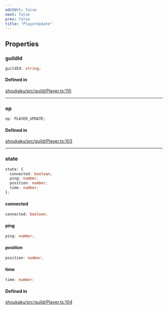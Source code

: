 ```yaml
---
editUrl: false
next: false
prev: false
title: "PlayerUpdate"
---
```


## Properties

<a id="guildid" name="guildid"></a>

### guildId

```ts
guildId: string;
```

#### Defined in

[shoukaku/src/guild/Player.ts:110](https://github.com/shipgirlproject/shoukaku/blob/30762f5af6c7b4176e69ee96fa39bc204a7cff21/src/guild/Player.ts#L110)

***

<a id="op" name="op"></a>

### op

```ts
op: PLAYER_UPDATE;
```

#### Defined in

[shoukaku/src/guild/Player.ts:103](https://github.com/shipgirlproject/shoukaku/blob/30762f5af6c7b4176e69ee96fa39bc204a7cff21/src/guild/Player.ts#L103)

***

<a id="state" name="state"></a>

### state

```ts
state: {
  connected: boolean;
  ping: number;
  position: number;
  time: number;
};
```

<a id="connected" name="connected"></a>

#### connected

```ts
connected: boolean;
```

<a id="ping" name="ping"></a>

#### ping

```ts
ping: number;
```

<a id="position" name="position"></a>

#### position

```ts
position: number;
```

<a id="time" name="time"></a>

#### time

```ts
time: number;
```

#### Defined in

[shoukaku/src/guild/Player.ts:104](https://github.com/shipgirlproject/shoukaku/blob/30762f5af6c7b4176e69ee96fa39bc204a7cff21/src/guild/Player.ts#L104)
